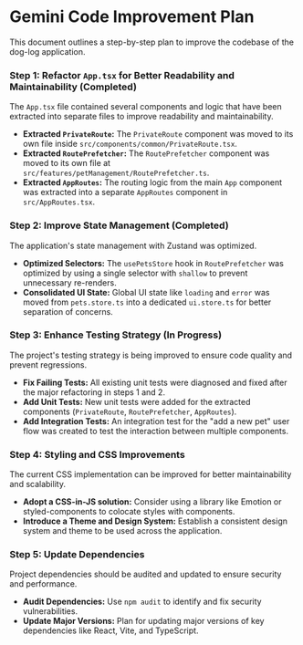 # Gemini Code Improvement Plan

This document outlines a step-by-step plan to improve the codebase of the dog-log application.

### Step 1: Refactor `App.tsx` for Better Readability and Maintainability (Completed)

The `App.tsx` file contained several components and logic that have been extracted into separate files to improve
readability and maintainability.

- **Extracted `PrivateRoute`:** The `PrivateRoute` component was moved to its own file inside
  `src/components/common/PrivateRoute.tsx`.
- **Extracted `RoutePrefetcher`:** The `RoutePrefetcher` component was moved to its own file at
  `src/features/petManagement/RoutePrefetcher.ts`.
- **Extracted `AppRoutes`:** The routing logic from the main `App` component was extracted into a separate `AppRoutes`
  component in `src/AppRoutes.tsx`.

### Step 2: Improve State Management (Completed)

The application's state management with Zustand was optimized.

- **Optimized Selectors:** The `usePetsStore` hook in `RoutePrefetcher` was optimized by using a single selector with
  `shallow` to prevent unnecessary re-renders.
- **Consolidated UI State:** Global UI state like `loading` and `error` was moved from `pets.store.ts` into a dedicated
  `ui.store.ts` for better separation of concerns.

### Step 3: Enhance Testing Strategy (In Progress)

The project's testing strategy is being improved to ensure code quality and prevent regressions.

- **Fix Failing Tests:** All existing unit tests were diagnosed and fixed after the major refactoring in steps 1 and 2.
- **Add Unit Tests:** New unit tests were added for the extracted components (`PrivateRoute`, `RoutePrefetcher`,
  `AppRoutes`).
- **Add Integration Tests:** An integration test for the "add a new pet" user flow was created to test the interaction
  between multiple components.

### Step 4: Styling and CSS Improvements

The current CSS implementation can be improved for better maintainability and scalability.

- **Adopt a CSS-in-JS solution:** Consider using a library like Emotion or styled-components to colocate styles with
  components.
- **Introduce a Theme and Design System:** Establish a consistent design system and theme to be used across the
  application.

### Step 5: Update Dependencies

Project dependencies should be audited and updated to ensure security and performance.

- **Audit Dependencies:** Use `npm audit` to identify and fix security vulnerabilities.
- **Update Major Versions:** Plan for updating major versions of key dependencies like React, Vite, and TypeScript.

